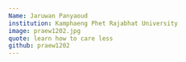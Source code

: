 ```yaml
---
Name: Jaruwan Panyaoud
institution: Kamphaeng Phet Rajabhat University
image: praew1202.jpg 
quote: learn how to care less
github: praew1202
---
```


